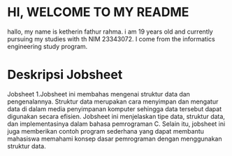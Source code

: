  # HI, WELCOME TO MY README 

 hallo, my name is ketherin fathur rahma. i am 19 years old and currently pursuing my studies with th NIM 23343072. I come from the informatics engineering study program. 


 # Deskripsi Jobsheet
Jobsheet 1.Jobsheet ini membahas mengenai struktur data dan pengenalannya. Struktur data merupakan cara menyimpan dan mengatur data di dalam media penyimpanan komputer sehingga data tersebut dapat digunakan secara efisien. Jobsheet ini menjelaskan tipe data, struktur data, dan implementasinya dalam bahasa pemrograman C. Selain itu, jobsheet ini juga memberikan contoh program sederhana yang dapat membantu mahasiswa memahami konsep dasar pemrograman dengan menggunakan struktur data.
